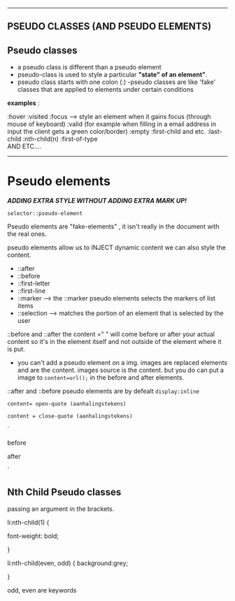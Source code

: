 <hr>

## PSEUDO CLASSES (AND PSEUDO ELEMENTS)
## Pseudo classes

- a pseudo class is different than a pseudo element
- pseudo-class is used to style a particular **"state" of an element"**.
- pseudo class starts with one colon (:)
-pseudo classes are like 'fake' classes that are applied to elements under certain conditions

__examples__ :

:hover 
:visited
:focus --> style an element when it gains focus (through mouse of keyboard)
:valid (for example when filling in a email address in input the client gets a green color/border)
:empty
:first-child
and etc.
:last-child
:nth-child(n)
:first-of-type\
AND ETC....

<hr>

# Pseudo elements 

***ADDING EXTRA STYLE WITHOUT ADDING EXTRA MARK UP!***

`selector::pseudo-element` 

Pseudo elements are "fake-elements" , it isn't really in the document with the real ones. 

pseudo elements allow us to INJECT dynamic content we can also style the content. 
- ::after 
- ::before
- ::first-letter
- ::first-line
- ::marker --> the ::marker pseudo elements selects the markers of list items
- ::selection --> matches the portion of an element that is selected by the user

::before and ::after 
the content =" " will come before or after your actual content so it's in the element itself and not outside of the element where it is put.

* you can't add a pseudo element on a img. images are replaced elements and are the content. 
images source is the content. but you do can put a image to `content=url();` in the before and after elements.


::after and ::before pseudo elements are by defealt `display:inline`


`content= open-quote (aanhalingstekens)`

`content = close-quote (aanhalingstekens)`

`<div> 
before 
<!-- rest of stuff inside the div -->
after
</div>`

## Nth Child Pseudo classes

passing an argument in the brackets.

li:nth-child(1) {

  font-weight: bold;

}


li:nth-child(even, odd) {
  background:grey;

}

odd, even are keywords



























